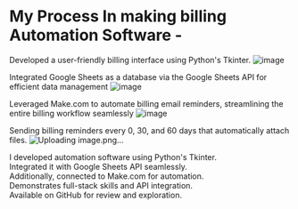 <h1>My Process In making billing Automation Software -</h1>

Developed a user-friendly billing interface using Python's Tkinter.
![image](https://github.com/user-attachments/assets/199717bc-209f-44be-870d-ab3d7a60bab7)

Integrated Google Sheets as a database via the Google Sheets API for efficient data management
![image](https://github.com/user-attachments/assets/ea254669-273f-4fa3-a295-36574c09f00d)

Leveraged Make.com to automate billing email reminders, streamlining the entire billing workflow seamlessly
![image](https://github.com/user-attachments/assets/c959d4c2-cff4-43dd-a754-4d695d52830e)

Sending billing reminders every 0, 30, and 60 days that automatically attach files.
![Uploading image.png…]()


<p>
I developed automation software using Python's Tkinter. <br>
Integrated it with Google Sheets API seamlessly. <br>
Additionally, connected to Make.com for automation. <br>
Demonstrates full-stack skills and API integration. <br>
Available on GitHub for review and exploration.
</p>
